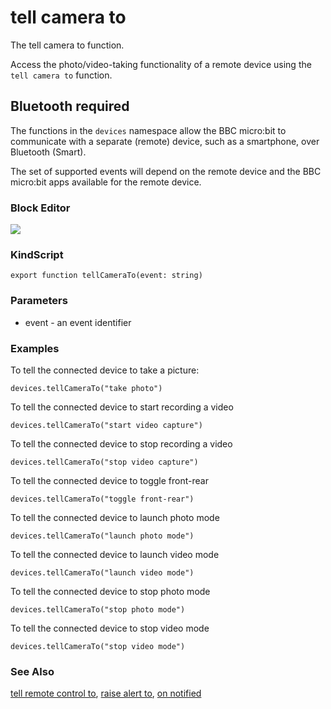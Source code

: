 # tell camera to

The tell camera to function.

Access the photo/video-taking functionality of a remote device using the ``tell camera to`` function.

## Bluetooth required

The functions in the ``devices`` namespace allow the BBC micro:bit to communicate with a separate (remote) device, such as a smartphone, over Bluetooth (Smart).

The set of supported events will depend on the remote device and the BBC micro:bit apps available for the remote device.

### Block Editor

![](/static/mb/tell-camera-to-0.png)

### KindScript

```
export function tellCameraTo(event: string)
```

### Parameters

* event - an event identifier

### Examples

To tell the connected device to take a picture:

```
devices.tellCameraTo("take photo")
```

To tell the connected device to start recording a video

```
devices.tellCameraTo("start video capture")
```

To tell the connected device to stop recording a video

```
devices.tellCameraTo("stop video capture")
```

To tell the connected device to toggle front-rear

```
devices.tellCameraTo("toggle front-rear")
```

To tell the connected device to launch photo mode

```
devices.tellCameraTo("launch photo mode")
```

To tell the connected device to launch video mode

```
devices.tellCameraTo("launch video mode")
```

To tell the connected device to stop photo mode

```
devices.tellCameraTo("stop photo mode")
```

To tell the connected device to stop video mode

```
devices.tellCameraTo("stop video mode")
```

### See Also

[tell remote control to](/microbit/reference/devices/tell-remote-control-to), [raise alert to](/microbit/reference/devices/raise-alert-to), [on notified](/microbit/reference/devices/on-notified)

